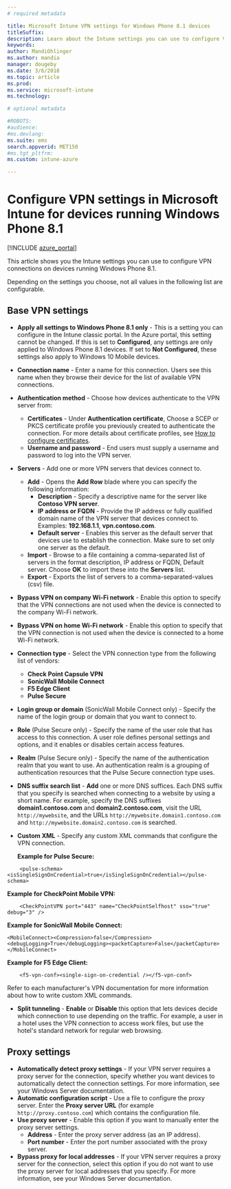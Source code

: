 ```yaml
---
# required metadata

title: Microsoft Intune VPN settings for Windows Phone 8.1 devices
titleSuffix:
description: Learn about the Intune settings you can use to configure VPN connections on devices running Windows Phone 8.1.
keywords:
author: MandiOhlinger
ms.author: mandia
manager: dougeby
ms.date: 3/6/2018
ms.topic: article
ms.prod:
ms.service: microsoft-intune
ms.technology:

# optional metadata

#ROBOTS:
#audience:
#ms.devlang:
ms.suite: ems
search.appverid: MET150
#ms.tgt_pltfrm:
ms.custom: intune-azure

---
```


# Configure VPN settings in Microsoft Intune for devices running Windows Phone 8.1

[!INCLUDE [azure_portal](./includes/azure_portal.md)]

This article shows you the Intune settings you can use to configure VPN connections on devices running Windows Phone 8.1.


Depending on the settings you choose, not all values in the following list are configurable.

## Base VPN settings

- **Apply all settings to Windows Phone 8.1 only** - This is a setting you can configure in the Intune classic portal. In the Azure portal, this setting cannot be changed. If this is set to **Configured**, any settings are only applied to Windows Phone 8.1 devices. If set to **Not Configured**, these settings also apply to Windows 10 Mobile devices.
- **Connection name** - Enter a name for this connection. Users see this name when they browse their device for the list of available VPN connections.
- **Authentication method** - Choose how devices authenticate to the VPN server from:
    - **Certificates** - Under **Authentication certificate**, Choose a SCEP or PKCS certificate profile you previously created to authenticate the connection. For more details about certificate profiles, see [How to configure certificates](certificates-configure.md).
    - **Username and password** - End users must supply a username and password to log into the VPN server.
- **Servers** - Add one or more VPN servers that devices connect to.
    - **Add** - Opens the **Add Row** blade where you can specify the following information:
        - **Description** - Specify a descriptive name for the server like **Contoso VPN server**.
        - **IP address or FQDN** - Provide the IP address or fully qualified domain name of the VPN server that devices connect to. Examples: **192.168.1.1**, **vpn.contoso.com**.
        - **Default server** - Enables this server as the default server that devices use to establish the connection. Make sure to set only one server as the default.
    - **Import** - Browse to a file containing a comma-separated list of servers in the format description, IP address or FQDN, Default server. Choose **OK** to import these into the **Servers** list.
    - **Export** - Exports the list of servers to a comma-separated-values (csv) file.

- **Bypass VPN on company Wi-Fi network** - Enable this option to specify that the VPN connections are not used when the device is connected to the company Wi-Fi network.
- **Bypass VPN on home Wi-Fi network** - Enable this option to specify that the VPN connection is not used when the device is connected to a home Wi-Fi network.

- **Connection type** - Select the VPN connection type from the following list of vendors:
    - **Check Point Capsule VPN**
    - **SonicWall Mobile Connect**
    - **F5 Edge Client**
    - **Pulse Secure**

- **Login group or domain** (SonicWall Mobile Connect only) - Specify the name of the login group or domain that you want to connect to.
- **Role** (Pulse Secure only) - Specify the name of the user role that has access to this connection. A user role defines personal settings and options, and it enables or disables certain access features.
- **Realm** (Pulse Secure only) - Specify the name of the authentication realm that you want to use. An authentication realm is a grouping of authentication resources that the Pulse Secure connection type uses.

- **DNS suffix search list** - **Add** one or more DNS suffices. Each DNS suffix that you specify is searched when connecting to a website by using a short name. For example, specify the DNS suffixes **domain1.contoso.com** and **domain2.contoso.com**, visit the URL `http://mywebsite`, and the URLs `http://mywebsite.domain1.contoso.com` and `http://mywebsite.domain2.contoso.com` is searched.

- **Custom XML** - Specify any custom XML commands that configure the VPN connection.

    **Example for Pulse Secure:**

```
    <pulse-schema><isSingleSignOnCredential>true</isSingleSignOnCredential></pulse-schema>
```

**Example for CheckPoint Mobile VPN:**

```
    <CheckPointVPN port="443" name="CheckPointSelfhost" sso="true" debug="3" />
```

**Example for SonicWall Mobile Connect:**
```
<MobileConnect><Compression>false</Compression><debugLogging>True</debugLogging><packetCapture>False</packetCapture></MobileConnect>
```

**Example for F5 Edge Client:**
```
    <f5-vpn-conf><single-sign-on-credential /></f5-vpn-conf>
```

Refer to each manufacturer's VPN documentation for more information about how to write custom XML commands.

- **Split tunneling** - **Enable** or **Disable** this option that lets devices decide which connection to use depending on the traffic. For example, a user in a hotel uses the VPN connection to access work files, but use the hotel's standard network for regular web browsing.




## Proxy settings

- **Automatically detect proxy settings** - If your VPN server requires a proxy server for the connection, specify whether you want devices to automatically detect the connection settings. For more information, see your Windows Server documentation.
- **Automatic configuration script** - Use a file to configure the proxy server. Enter the **Proxy server URL** (for example `http://proxy.contoso.com`) which contains the configuration file.
- **Use proxy server** - Enable this option if you want to manually enter the proxy server settings.
    - **Address** - Enter the proxy server address (as an IP address).
    - **Port number** - Enter the port number associated with the proxy server.
- **Bypass proxy for local addresses** - If your VPN server requires a proxy server for the connection, select this option if you do not want to use the proxy server for local addresses that you specify. For more information, see your Windows Server documentation.
